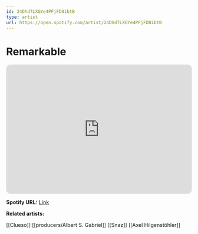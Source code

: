 ```yaml
---
id: 24Dhd7LXGYe4PFjFD8ibtB
type: artist
url: https://open.spotify.com/artist/24Dhd7LXGYe4PFjFD8ibtB
---
```

# Remarkable

<iframe style="border-radius:12px" src="https://open.spotify.com/embed/artist/24Dhd7LXGYe4PFjFD8ibtB" width="100%" height="352" frameBorder="0" allowfullscreen="" allow="autoplay; clipboard-write; encrypted-media; fullscreen; picture-in-picture" loading="lazy"></iframe>

**Spotify URL:** [Link](https://open.spotify.com/artist/24Dhd7LXGYe4PFjFD8ibtB)

**Related artists:**

[[Clueso]]
[[producers/Albert S. Gabriel]]
[[Snaz]]
[[Axel Hilgenstöhler]]
